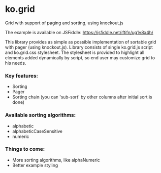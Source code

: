 # ko.grid
Grid with support of paging and sorting, using knockout.js

The example is available on JSFiddle: https://jsfiddle.net/iftifn/ug1v8x4h/

This library provides as simple as possible implementation of sortable grid with pager (using knockout.js). Library consists of single ko.grid.js script and ko.grid.css stylesheet. The stylesheet is provided to highlight all elements added dynamically by script, so end user may customize grid to his needs.

### Key features:
- Sorting
- Pager
- Sorting chain (you can 'sub-sort' by other columns after initial sort is done)

### Available sorting algorithms:
- alphabetic
- alphabeticCaseSensitive
- numeric

### Things to come:
- More sorting algorithms, like alphaNumeric
- Better example styling
